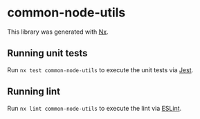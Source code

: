 # common-node-utils

This library was generated with [Nx](https://nx.dev).

## Running unit tests

Run `nx test common-node-utils` to execute the unit tests via [Jest](https://jestjs.io).

## Running lint

Run `nx lint common-node-utils` to execute the lint via [ESLint](https://eslint.org/).
